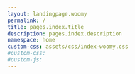 ```yaml
---
layout: landingpage.woomy
permalink: /
title: pages.index.title
description: pages.index.description
namespace: home
custom-css: assets/css/index-woomy.css
#custom-css:
#custom-js:
---
```

